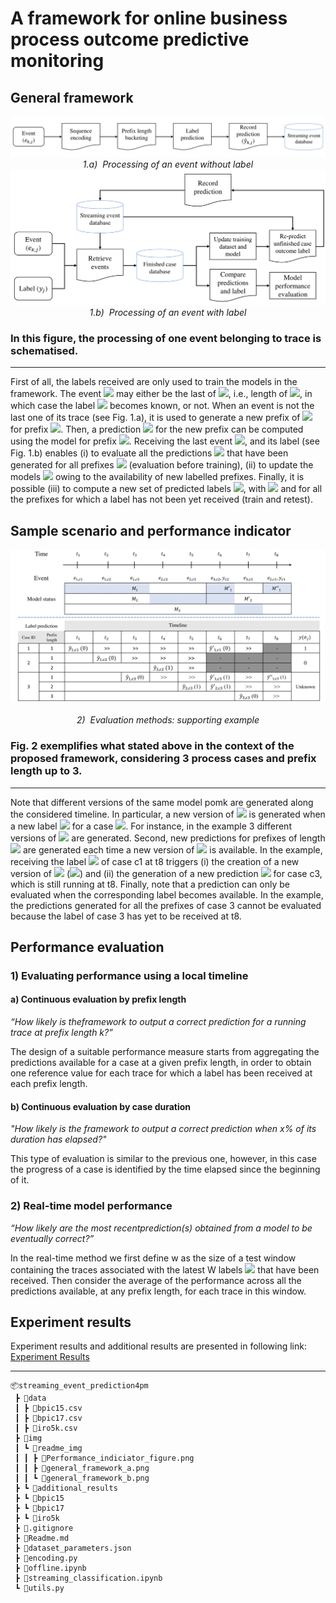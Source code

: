 # A framework for online business process outcome predictive monitoring

## General framework
<p align="center">
    <img src="./img/readme_img/general_framework_a.png">
    <br>
    <em>1.a)&nbsp Processing of an event without label</em>
    <img src="./img/readme_img/general_framework_b.png">
    <br>
    <em>1.b)&nbsp Processing of an event with label</em>
</p>

### In this figure, the processing of one event belonging to trace is schematised.
---

First of all, the labels received are only used to train the models in the framework. The event <img src="https://render.githubusercontent.com/render/math?math=e_{k,j}"> may either be the last of <img src="https://render.githubusercontent.com/render/math?math=\sigma_j">, i.e., length of <img src="https://render.githubusercontent.com/render/math?math=j">, in which case the label <img src="https://render.githubusercontent.com/render/math?math=y_j"> becomes known, or not. When an event is not the last one of its trace (see Fig. 1.a), it is used to generate a new prefix of <img src="https://render.githubusercontent.com/render/math?math=\sigma_j"> for prefix <img src="https://render.githubusercontent.com/render/math?math=k">. Then, a prediction <img src="https://render.githubusercontent.com/render/math?math=\hat{y}_{k,j}"> for the new prefix can be computed using the model for prefix <img src="https://render.githubusercontent.com/render/math?math=k">. Receiving the last event <img src="https://render.githubusercontent.com/render/math?math=e_{k,j}">, and its label (see Fig. 1.b) enables (i) to evaluate all the predictions <img src="https://render.githubusercontent.com/render/math?math=\hat{y}_j"> that have been generated for all prefixes <img src="https://render.githubusercontent.com/render/math?math=\sigma_j"> (evaluation before training), (ii) to update the models <img src="https://render.githubusercontent.com/render/math?math=pom_n"> owing to the availability of new labelled prefixes. Finally, it is possible (iii) to compute a new set of predicted labels <img src="https://render.githubusercontent.com/render/math?math=\hat{y}_{k,l}">, with <img src="https://render.githubusercontent.com/render/math?math=l\neq j"> and for all the prefixes for which a label has not been yet received (train and retest).  

## Sample scenario and performance indicator
<p align="center">
    <img src="./img/readme_img/Performance_indiciator_figure.png"><br>
    <br>
    <em>2)&nbsp Evaluation methods: supporting example</em>
</p>

### Fig. 2 exemplifies what stated above in the context of the proposed framework, considering 3 process cases and prefix length up to 3. 
---
Note that different versions of the same model pomk are generated along the considered timeline. In particular, a new version of <img src="https://render.githubusercontent.com/render/math?math=pom_k"> is generated when a new label <img src="https://render.githubusercontent.com/render/math?math=y_j"> for a case <img src="https://render.githubusercontent.com/render/math?math=\sigma_j">. For instance, in the example 3 different versions of <img src="https://render.githubusercontent.com/render/math?math=pom_1"> are generated. Second, new predictions for prefixes of length <img src="https://render.githubusercontent.com/render/math?math=k"> are generated each time a new version of <img src="https://render.githubusercontent.com/render/math?math=pom_k"> is available. In the example, receiving the label <img src="https://render.githubusercontent.com/render/math?math=y_{c1}"> of case c1 at t8 triggers (i) the creation
of a new version of <img src="https://render.githubusercontent.com/render/math?math=pom_1"> (<img src="https://render.githubusercontent.com/render/math?math=pom''_1">) and (ii) the generation of a new prediction <img src="https://render.githubusercontent.com/render/math?math=\hat{y}_{1,c3}"> for case c3, which is still running at t8. Finally, note that a prediction can only be evaluated when the corresponding label becomes available. In the example, the predictions generated for all the prefixes of case 3 cannot be evaluated because the label of case 3 has yet to be received at t8.

## Performance evaluation
### 1) Evaluating performance using a local timeline
#### a) Continuous evaluation by prefix length 
_“How likely is theframework to output a correct prediction for a running trace at prefix length k?”_

The design of a suitable performance measure starts from aggregating the predictions available for a case at a given prefix length, in order to obtain one reference value for each trace for which a label has been received at each prefix length.

#### b) Continuous evaluation by case duration
_"How likely is the framework to output a correct prediction when x% of its duration has elapsed?"_

This type of evaluation is similar to the previous one, however, in this case the progress of a case is identified by the time elapsed since the beginning of it.

### 2) Real-time model performance
_“How likely are the most recentprediction(s) obtained from a model to be eventually correct?”_

 In the real-time method we first define w as the size of a test window containing the traces associated with the latest W labels <img src="https://render.githubusercontent.com/render/math?math=y_w"> that have been received. Then consider the  average of the performance across all the predictions available, at any prefix length, for each trace in this window.

## Experiment results

Experiment results and additional results are presented in following link:  
[Experiment Results](./Experiment_results.md)

---
```
📦streaming_event_prediction4pm
 ┣ 📂data
 ┃ ┣ 📜bpic15.csv
 ┃ ┣ 📜bpic17.csv
 ┃ ┣ 📜iro5k.csv
 ┣ 📂img
 ┃ ┗ 📂readme_img
 ┃ ┃ ┣ 📜Performance_indiciator_figure.png
 ┃ ┃ ┣ 📜general_framework_a.png
 ┃ ┃ ┗ 📜general_framework_b.png
 ┣ ┗ 📂additional_results
 ┣ ┗ 📂bpic15
 ┣ ┗ 📂bpic17
 ┣ ┗ 📂iro5k
 ┣ 📜.gitignore
 ┣ 📜Readme.md
 ┣ 📜dataset_parameters.json
 ┣ 📜encoding.py
 ┣ 📜offline.ipynb
 ┣ 📜streaming_classification.ipynb
 ┗ 📜utils.py
 ```